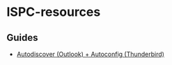 # ISPC-resources
## Guides

* [Autodiscover (Outlook) + Autoconfig (Thunderbird)](https://github.com/foe-services/ispc-resources/blob/master/guides/autodiscover/autodiscover.md)